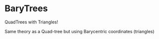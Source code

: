 # BaryTrees
QuadTrees with Triangles!

Same theory as a Quad-tree but using Barycentric coordinates (triangles)
